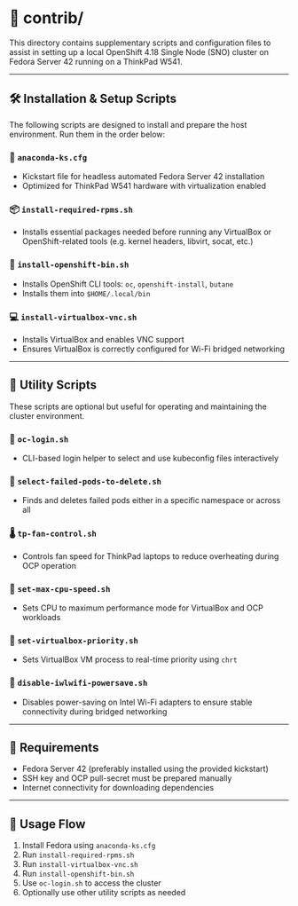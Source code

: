 # 📂 contrib/

This directory contains supplementary scripts and configuration files to assist in setting up a local OpenShift 4.18 Single Node (SNO) cluster on Fedora Server 42 running on a ThinkPad W541.

---

## 🛠️ Installation & Setup Scripts

The following scripts are designed to install and prepare the host environment. Run them in the order below:

### 🧰 `anaconda-ks.cfg`
- Kickstart file for headless automated Fedora Server 42 installation
- Optimized for ThinkPad W541 hardware with virtualization enabled

### 📦 `install-required-rpms.sh`
- Installs essential packages needed before running any VirtualBox or OpenShift-related tools (e.g. kernel headers, libvirt, socat, etc.)

### 🔧 `install-openshift-bin.sh`
- Installs OpenShift CLI tools: `oc`, `openshift-install`, `butane`
- Installs them into `$HOME/.local/bin`

### 💻 `install-virtualbox-vnc.sh`
- Installs VirtualBox and enables VNC support
- Ensures VirtualBox is correctly configured for Wi-Fi bridged networking

---

## 🧩 Utility Scripts

These scripts are optional but useful for operating and maintaining the cluster environment.

### 🔐 `oc-login.sh`
- CLI-based login helper to select and use kubeconfig files interactively

### 🧹 `select-failed-pods-to-delete.sh`
- Finds and deletes failed pods either in a specific namespace or across all

### 🌡️ `tp-fan-control.sh`
- Controls fan speed for ThinkPad laptops to reduce overheating during OCP operation

### 🧲 `set-max-cpu-speed.sh`
- Sets CPU to maximum performance mode for VirtualBox and OCP workloads

### 🚦 `set-virtualbox-priority.sh`
- Sets VirtualBox VM process to real-time priority using `chrt`

### 📶 `disable-iwlwifi-powersave.sh`
- Disables power-saving on Intel Wi-Fi adapters to ensure stable connectivity during bridged networking

---

## 📌 Requirements

- Fedora Server 42 (preferably installed using the provided kickstart)
- SSH key and OCP pull-secret must be prepared manually
- Internet connectivity for downloading dependencies

---

## 🚀 Usage Flow

1. Install Fedora using `anaconda-ks.cfg`
2. Run `install-required-rpms.sh`
3. Run `install-virtualbox-vnc.sh`
4. Run `install-openshift-bin.sh`
5. Use `oc-login.sh` to access the cluster
6. Optionally use other utility scripts as needed

